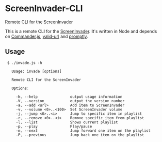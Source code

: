# ScreenInvader-CLI
Remote CLI for the ScreenInvader

This is a remote CLI for the [ScreenInvader](https://github.com/screeninvader/ScreenInvader). It's written in Node and depends on [Commander.js](https://github.com/tj/commander.js), [valid-url](https://www.npmjs.com/package/valid-url) and [promptly](https://www.npmjs.com/package/promptly).

## Usage

``` 
 $ ./invade.js -h

   Usage: invade [options]

   Remote CLI for the ScreenInvader

   Options:

     -h, --help               output usage information
     -V, --version            output the version number
     -a, --add <url>          Add item to ScreenInvader
     -v, --volume <0>..<100>  Set ScreenInvader volume
     -j, --jump <0>..<i>      Jump to specific item in playlist
     -r, --remove <0>..<i>    Remove specific item from playlist
     -l, --list               Shows current playlist
     -p, --play               Play/pause
     -n, --next               Jump forward one item on the playlist
     -P, --previous           Jump back one item on the playlist
```

